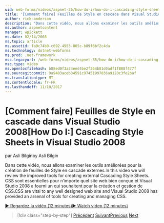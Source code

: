 ```yaml
---
uid: web-forms/videos/aspnet-35/how-do-i/how-do-i-cascading-style-sheets-in-visual-studio-2008
title: '[Comment faire] Feuilles de Style en cascade dans Visual Studio 2008 | Documents Microsoft'
author: rick-anderson
description: "Dans cette vidéo, nous allons examiner les outils améliorées pour la création de feuilles de Style en cascade externes. CSS sont essentielles aux 2 de Visual Studio et bien conçue site web..."
ms.author: aspnetcontent
manager: wpickett
ms.date: 02/14/2008
ms.topic: article
ms.assetid: fa9c74b0-c692-4553-805c-b89f8bf2c4da
ms.technology: dotnet-webforms
ms.prod: .net-framework
msc.legacyurl: /web-forms/videos/aspnet-35/how-do-i/how-do-i-cascading-style-sheets-in-visual-studio-2008
msc.type: video
ms.openlocfilehash: b88ed0f3a24eed4be2f264b81d0adf1f808f477f
ms.sourcegitcommit: 9a9483aceb34591c97451997036a9120c3fe2baf
ms.translationtype: MT
ms.contentlocale: fr-FR
ms.lasthandoff: 11/10/2017
---
```

<a name="how-do-i-cascading-style-sheets-in-visual-studio-2008"></a><span data-ttu-id="4ebc1-104">[Comment faire] Feuilles de Style en cascade dans Visual Studio 2008</span><span class="sxs-lookup"><span data-stu-id="4ebc1-104">[How Do I:] Cascading Style Sheets in Visual Studio 2008</span></span>
====================
<span data-ttu-id="4ebc1-105">par Asli Bilgin</span><span class="sxs-lookup"><span data-stu-id="4ebc1-105">by Asli Bilgin</span></span>

<span data-ttu-id="4ebc1-106">Dans cette vidéo, nous allons examiner les outils améliorées pour la création de feuilles de Style en cascade externes.</span><span class="sxs-lookup"><span data-stu-id="4ebc1-106">In this video we will review the improved tools for creating external Cascading Style Sheets.</span></span> <span data-ttu-id="4ebc1-107">CSS sont essentielles pour n’importe quel site web bien conçue et Visual Studio 2008 a fourni un qui souhaitent pour la création et gestion de CSS.</span><span class="sxs-lookup"><span data-stu-id="4ebc1-107">CSS are vital to any well designed web site and Visual Studio 2008 has provided an arsenal of tools for creating and managing CSS.</span></span>

[<span data-ttu-id="4ebc1-108">&#9654; Regardez la vidéo (12 minutes)</span><span class="sxs-lookup"><span data-stu-id="4ebc1-108">&#9654; Watch video (12 minutes)</span></span>](https://channel9.msdn.com/Blogs/ASP-NET-Site-Videos/how-do-i-cascading-style-sheets-in-visual-studio-2008)

>[!div class="step-by-step"]
<span data-ttu-id="4ebc1-109">[Précédent](how-do-i-create-nested-master-page-in-visual-studio-2008.md)
[Suivant](how-do-i-working-with-visual-studio-2008-net-framework.md)</span><span class="sxs-lookup"><span data-stu-id="4ebc1-109">[Previous](how-do-i-create-nested-master-page-in-visual-studio-2008.md)
[Next](how-do-i-working-with-visual-studio-2008-net-framework.md)</span></span>
